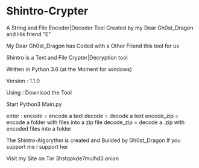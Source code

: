 # Shintro-Crypter
A String and File Encoder|Decoder Tool Created by my Dear Gh0st_Dragon and His friend "E"

My Dear Gh0st_Dragon has Coded with a Other Friend this tool for us

Shintro is a Text and File Crypter|Decryption tool

Written in
Python 3.6 (at the Moment for windows)

Version : 1.1.0

Using :
Download the Tool

Start 
Python3 Main.py

enter :
encode = encode a text
decode = decode a text
encode_zip = encode a folder with files into a zip file
decode_zip = decode a .zip with encoded files into a folder

The Shintro-Algorythm is created and Builded by Gh0st_Dragon
If you support me i support her

Visit my Site on Tor 3hstqokde7mulhd3.onion
